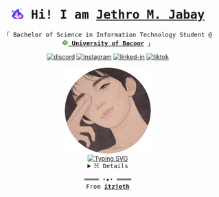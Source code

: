 <h1 align="center">
  <samp>
    <a rel="nofollow noopener noreferrer" target="_blank" href="https://jxxxxxx.netlify.app/"><img src="purplefire.gif" width="30"/></a> Hi! I am <b><a rel="nofollow noopener noreferrer" target="_blank" href="https://github.com/itzjeth">Jethro M. Jabay</a></b>
  </samp>
</h1>

<p align="center">
  <samp>
    「 Bachelor of Science in Information Technology Student @ <a rel="nofollow noopener noreferrer" target="_blank" href="https://cvsu.edu.ph/"><img src="classclas-Photoroom.png-Photoroom.png" width="15"/> <b>University of Bacoor</b></a> 」
    <br>
    <b></b>
  </samp>
</p>

<div align="center">
   <a rel="nofollow noopener noreferrer" target="_blank" href="https://discordapp.com/users/843844621364625408"><img src="https://cdn-icons-png.flaticon.com/128/2335/2335349.png" width="30" alt="discord"></a>
  <a rel="nofollow noopener noreferrer" target="_blank" href="https://www.instagram.com/vuvujeth/"><img src="https://cdn-icons-png.flaticon.com/128/2111/2111463.png" alt="instagram" width="30"></a>
  <a rel="nofollow noopener noreferrer" target="_blank" href="https://www.linkedin.com/in/jethro-jabay-4351452b2/"><img src="https://cdn-icons-png.flaticon.com/128/145/145807.png" width="30" alt="linked-in""></a>
    <a rel="nofollow noopener noreferrer" target="_blank" href="https://www.tiktok.com/@jethlangtopree"><img src="https://cdn-icons-png.flaticon.com/128/3046/3046121.png" width="30" alt="tiktok"></a>
    

</div>

<div align="center">
  <br/>
  <a href="https://jxxxxxx.netlify.app/" target="_blank"><img src="jeth-modified.png?theme=dark&bg=0d1117&animated=false&hideDiscrim=false&borderRadius=30px&idleMessage=Probably%20doing%20something%20else..." alt="Discord Presence of PP Namias#9958" width="200px"/></a>
  <br>
  <a href="https://www.linkedin.com/in/PP-Namias"><img src="http://readme-typing-svg.herokuapp.com?font=Fira+Code&pause=1000&color=39FF20&center=true&vCenter=true&width=435&lines=I'm+Jethro+Jabay%2C+21+years+old;Full+Stack+Web+Developer;Professional+Freestyle+Editor;TikTok+Content+Creator;Vexel+Art+Artist;Information+Technology+Student" alt="Typing SVG"/></a>
</div>

<details align="center">
<summary><samp>&#9781; Details</samp></summary>
  <a href="https://github.com/itzjeth?tab=repositories" target="_blank"><img alt="Code" src="https://img.shields.io/badge/-code-000000?style=flat-square&logo=Plex&logoColor=white"></a>
  <a href="https://github.com/itzjeth?tab=repositories&language=html" target="_blank"><img alt="HTML" src="https://img.shields.io/badge/-HTML-E34F26?style=flat-square&logo=HTML5&logoColor=white"></a>
  <a href="https://github.com/itzjeth?tab=repositories&language=css" target="_blank"><img alt="CSS" src="https://img.shields.io/badge/-CSS-563d7c?style=flat-square&logo=CSS3&logoColor=white"></a>
  <a href="https://github.com/itzjeth?tab=repositories&language=javascript" target="_blank"><img alt="Javascript" src="https://img.shields.io/badge/-Javascript-f1e05a?style=flat-square&logo=Javascript&logoColor=white"></a>
  <a href="https://github.com/itzjeth?tab=repositories&language=php" target="_blank"><img alt="PHP" src="https://img.shields.io/badge/PHP-777BB4?style=flat-square&logo=php&logoColor=white"></a>
  <a href="https://github.com/itzjeth?tab=repositories&language=python" target="_blank"><img alt="Python" src="https://img.shields.io/badge/-Python-3572A5?style=flat-square&logo=Python&logoColor=white"></a>

  <a href="https://github.com/itzjeth?tab=repositories&language=markdown" target="_blank"><img alt="Markdown" src="https://img.shields.io/badge/Markdown-000000?style=flat-square&logo=markdown&logoColor=white"></a>
   <a href="https://github.com/itzjeth?tab=repositories&language=django" target="_blank"><img alt="Django" src="https://img.shields.io/badge/Django-092E20?style=flat-square&logo=django&logoColor=white"></a>
  <a href="https://github.com/itzjeth?tab=repositories&language=react" target="_blank"><img alt="React" src="https://img.shields.io/badge/React-20232A?style=flat-square&logo=react&logoColor=61DAFB"></a>
    <a href="https://github.com/itzjeth?tab=repositories&language=vue" target="_blank"><img alt="Vue" src="https://img.shields.io/badge/Vue.js-35495E?style=flat-square&logo=vue.js&logoColor=4FC08D"></a>
      <a href="https://github.com/itzjeth?tab=repositories&language=tailwind" target="_blank"><img alt="Tailwind" src="https://img.shields.io/badge/Tailwind_CSS-38B2AC?style=flat-square&logo=tailwind-css&logoColor=white"></a>
        <a href="https://github.com/itzjeth?tab=repositories&language=bootstrap" target="_blank"><img alt="Bootstrap" src="https://img.shields.io/badge/Bootstrap-563D7C?style=flat-square&logo=bootstrap&logoColor=white"></a>
              <a href="https://github.com/itzjeth?tab=repositories&language=mysql" target="_blank"><img alt="MySQL" src="https://img.shields.io/badge/MySQL-00000F?style=flat-square&logo=mysql&logoColor=white"></a>
                    <a href="https://github.com/itzjeth?tab=repositories&language=sqlite" target="_blank"><img alt="SQLite" src="https://img.shields.io/badge/SQLite-07405E?style=flat-square&logo=sqlite&logoColor=white"></a>
                       <a href="https://github.com/itzjeth?tab=repositories&language=netlify" target="_blank"><img alt="Netlify" src="https://img.shields.io/badge/Netlify-00C7B7?style=flat-square&logo=netlify&logoColor=white"></a>   
                       <a href="https://github.com/itzjeth?tab=repositories&language=microsoftexcel" target="_blank"><img alt="Microsoft Excel" src="https://img.shields.io/badge/Microsoft_Excel-217346?style=flat-square&logo=microsoft-excel&logoColor=white"></a>
                        <a href="https://github.com/itzjeth?tab=repositories&language=materialui" target="_blank"><img alt="MaterialUI" src="https://img.shields.io/badge/Material--UI-0081CB?style=flat-square&logo=material-ui&logoColor=white"></a>
                         <a href="https://github.com/itzjeth?tab=repositories&language=styledcomponents" target="_blank"><img alt="Style Components" src="https://img.shields.io/badge/styled--components-DB7093?style=flat-square&logo=styled-components&logoColor=white"></a>
                         
                       

  

  <a href="https://www.linkedin.com/in/jethro-jabay-4351452b2/"><img align="center" width="350px" src="https://github-readme-stats.vercel.app/api/top-langs/?username=itzjeth&langs_count=10&theme=highcontrast&title_color=FFFFFF&hide_border=true&layout=compact"/></a>
  <br>
  <a href="https://github.com/itzjeth" target="_blank"><img alt="itz-jeth" src="https://img.shields.io/badge/-Github-375eab?style=flat-square&logo=github&logoColor=white&color=black"/></a>
  <a href="https://github.com/itzjeth/itzjeth" target="_blank"><img alt="GitHub hits" src="https://img.shields.io/github/last-commit/itzjeth/itzjeth?label=profile%20updated&style=flat-square"></a>
</details>

<p align="center">
  <samp>
    ════ ⋆★⋆ ════
    <br>
    From <a href="https://github.com/itzjeth/itzjeth"><b>itzjeth</b></a>
  </samp>
</p>
